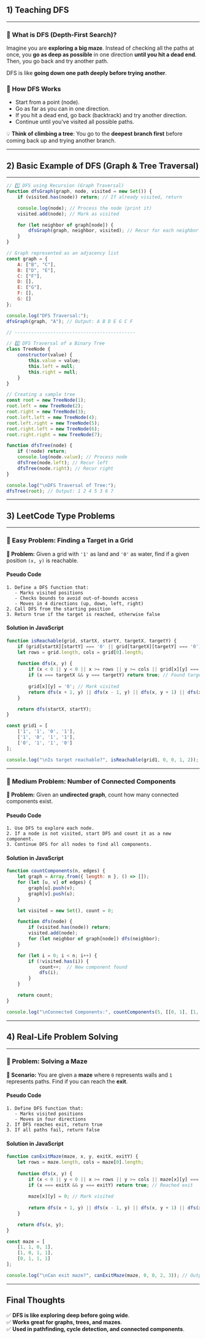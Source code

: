 ## **1) Teaching DFS**
---
### **📌 What is DFS (Depth-First Search)?**
Imagine you are **exploring a big maze**. Instead of checking all the paths at once, you **go as deep as possible** in one direction **until you hit a dead end**. Then, you go back and try another path.  

DFS is like **going down one path deeply before trying another**.

### **📌 How DFS Works**
- Start from a point (node).
- Go as far as you can in one direction.
- If you hit a dead end, go back (backtrack) and try another direction.
- Continue until you've visited all possible paths.

💡 **Think of climbing a tree**: You go to the **deepest branch first** before coming back up and trying another branch.

---

## **2) Basic Example of DFS (Graph & Tree Traversal)**
---
```javascript
// 1️⃣ DFS using Recursion (Graph Traversal)
function dfsGraph(graph, node, visited = new Set()) {
    if (visited.has(node)) return; // If already visited, return

    console.log(node); // Process the node (print it)
    visited.add(node); // Mark as visited

    for (let neighbor of graph[node]) {
        dfsGraph(graph, neighbor, visited); // Recur for each neighbor
    }
}

// Graph represented as an adjacency list
const graph = {
    A: ["B", "C"],
    B: ["D", "E"],
    C: ["F"],
    D: [],
    E: ["G"],
    F: [],
    G: []
};

console.log("DFS Traversal:");
dfsGraph(graph, "A"); // Output: A B D E G C F

// --------------------------------------------

// 2️⃣ DFS Traversal of a Binary Tree
class TreeNode {
    constructor(value) {
        this.value = value;
        this.left = null;
        this.right = null;
    }
}

// Creating a sample tree
const root = new TreeNode(1);
root.left = new TreeNode(2);
root.right = new TreeNode(3);
root.left.left = new TreeNode(4);
root.left.right = new TreeNode(5);
root.right.left = new TreeNode(6);
root.right.right = new TreeNode(7);

function dfsTree(node) {
    if (!node) return;
    console.log(node.value); // Process node
    dfsTree(node.left); // Recur left
    dfsTree(node.right); // Recur right
}

console.log("\nDFS Traversal of Tree:");
dfsTree(root); // Output: 1 2 4 5 3 6 7
```

---

## **3) LeetCode Type Problems**
---
### **📌 Easy Problem: Finding a Target in a Grid**
**📝 Problem:** Given a grid with `'1'` as land and `'0'` as water, find if a given position `(x, y)` is reachable.

#### **Pseudo Code**
```
1. Define a DFS function that:
   - Marks visited positions
   - Checks bounds to avoid out-of-bounds access
   - Moves in 4 directions (up, down, left, right)
2. Call DFS from the starting position
3. Return true if the target is reached, otherwise false
```

#### **Solution in JavaScript**
```javascript
function isReachable(grid, startX, startY, targetX, targetY) {
    if (grid[startX][startY] === '0' || grid[targetX][targetY] === '0') return false;
    let rows = grid.length, cols = grid[0].length;
    
    function dfs(x, y) {
        if (x < 0 || y < 0 || x >= rows || y >= cols || grid[x][y] === '0') return false;
        if (x === targetX && y === targetY) return true; // Found target
        
        grid[x][y] = '0'; // Mark visited
        return dfs(x + 1, y) || dfs(x - 1, y) || dfs(x, y + 1) || dfs(x, y - 1);
    }

    return dfs(startX, startY);
}

const grid1 = [
    ['1', '1', '0', '1'],
    ['1', '0', '1', '1'],
    ['0', '1', '1', '0']
];

console.log("\nIs target reachable?", isReachable(grid1, 0, 0, 1, 2)); // Output: true
```

---

### **📌 Medium Problem: Number of Connected Components**
**📝 Problem:** Given an **undirected graph**, count how many connected components exist.

#### **Pseudo Code**
```
1. Use DFS to explore each node.
2. If a node is not visited, start DFS and count it as a new component.
3. Continue DFS for all nodes to find all components.
```

#### **Solution in JavaScript**
```javascript
function countComponents(n, edges) {
    let graph = Array.from({ length: n }, () => []);
    for (let [u, v] of edges) {
        graph[u].push(v);
        graph[v].push(u);
    }

    let visited = new Set(), count = 0;

    function dfs(node) {
        if (visited.has(node)) return;
        visited.add(node);
        for (let neighbor of graph[node]) dfs(neighbor);
    }

    for (let i = 0; i < n; i++) {
        if (!visited.has(i)) {
            count++;  // New component found
            dfs(i);
        }
    }

    return count;
}

console.log("\nConnected Components:", countComponents(5, [[0, 1], [1, 2], [3, 4]])); // Output: 2
```

---

## **4) Real-Life Problem Solving**
---
### **📌 Problem: Solving a Maze**
**📝 Scenario:** You are given a **maze** where `0` represents walls and `1` represents paths. Find if you can reach the **exit**.

#### **Pseudo Code**
```
1. Define DFS function that:
   - Marks visited positions
   - Moves in four directions
2. If DFS reaches exit, return true
3. If all paths fail, return false
```

#### **Solution in JavaScript**
```javascript
function canExitMaze(maze, x, y, exitX, exitY) {
    let rows = maze.length, cols = maze[0].length;
    
    function dfs(x, y) {
        if (x < 0 || y < 0 || x >= rows || y >= cols || maze[x][y] === 0) return false;
        if (x === exitX && y === exitY) return true; // Reached exit
        
        maze[x][y] = 0; // Mark visited
        
        return dfs(x + 1, y) || dfs(x - 1, y) || dfs(x, y + 1) || dfs(x, y - 1);
    }

    return dfs(x, y);
}

const maze = [
    [1, 1, 0, 1],
    [1, 0, 1, 1],
    [0, 1, 1, 1]
];

console.log("\nCan exit maze?", canExitMaze(maze, 0, 0, 2, 3)); // Output: true
```

---

## **Final Thoughts**
✅ **DFS is like exploring deep before going wide**.  
✅ **Works great for graphs, trees, and mazes**.  
✅ **Used in pathfinding, cycle detection, and connected components**.  
